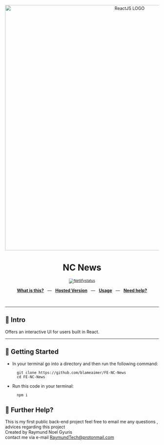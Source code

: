 <div align="center">
  <img src="https://www.freecodecamp.org/news/content/images/2021/06/Ekran-Resmi-2019-11-18-18.08.13.png" alt="ReactJS LOGO" width="800" />
  <p></p>
  <h1>NC News</h1>
  <p></p>
  <sup>
    <a href="https://nc-news-blame.netlify.app/">   <img src="https://api.netlify.com/api/v1/badges/66db1868-1862-420e-8c0a-a039422bbddc/deploy-status" alt="Netlifystatus"/></a>
   
  </sup>
  <br />
  <p align="center">
    <a href="#-intro"><b>What is this?</b></a>
    &nbsp;&nbsp;&mdash;&nbsp;&nbsp;
    <a href="https://nc-news-blame.netlify.app/"><b>Hosted Version</b></a>
    &nbsp;&nbsp;&mdash;&nbsp;&nbsp;
    <a href="#-getting-started"><b>Usage</b></a>
    &nbsp;&nbsp;&mdash;&nbsp;&nbsp;
    <a href="#-further-help"><b>Need help?</b></a>
  </p>
  <br />
</div>

---


## 👋 Intro

Offers an interactive UI for users built in React.

---

## 🚀 Getting Started

* In your terminal go into a directory and then run the following command:

        git clone https://github.com/blameaimer/FE-NC-News
        cd FE-NC-News


* Run this code in your terminal:

        npm i

    

## 👊 Further Help?
This is my first public back-end project feel free to email me any questions , advices regarding this project <br />
Created by Raymund Noel Gyuris <br />
contact me via e-mail RaymundTech@protonmail.com <br/>


 
<br />
